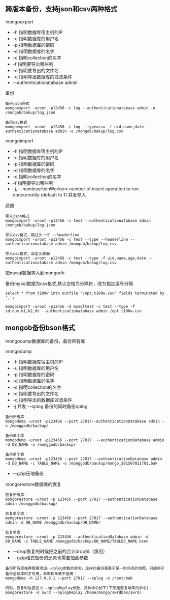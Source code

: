 
跨版本备份，支持json和csv两种格式
---
mongoexport 
- -h 指明数据库宿主机的IP 
- -u 指明数据库的用户名
- -p 指明数据库的密码
- -d 指明数据库的名字
- -c 指明collection的名字
- -f 指明要导出哪些列
- -o 指明要导出的文件名
- -q 指明导出数据库的过滤条件
- --authenticationatabase admin

备份
```
备份json格式
mongoexport -uroot -p12456 -c log --authenticationatabase admin -o /mongob/bakup/log.json

备份csv格式
mongoexport -uroot -p12456 -c log --type=csv -f uid,name,date --authenticationatabase admin -o /mongob/bakup/log.csv
```

mongoimport

- -h 指明数据库宿主机的IP 
- -u 指明数据库的用户名
- -p 指明数据库的密码
- -d 指明数据库的名字
- -c 指明collection的名字
- -f 指明要导出哪些列
- -j, --numInsertionWorker=<number> number of insert operation to run concurrently (default to 1) 并发导入

还原
```
导入json格式
mongoimport -uroot -p12456 -c test --authenticationatabase admin /mongob/bakup/log.json

导入csv格式，跳过头一行 --headerline
mongoimport -uroot -p12456 -c test --type --headerline --authenticationatabase admin /mongob/bakup/log.csv

导入csv格式，自定义表面
mongoimport -uroot -p12456 -c test --type -f uid,name,age,date --authenticationatabase admin /mongob/bakup/log.csv
```


把mysql数据导入到mongodb

备份mysql数据为csv格式,默认空格为分隔符，改为指定逗号分隔
```
select * from t100w into outfile "/opt.t100w.csv" fields terminated by ',';

mongoimport -uroot -p12456 -d mysqltest -c test --type -f id,num,k1,k2,dt --authenticationatabase admin /opt.t100w.csv
```



mongob备份bson格式
---
mongodump数据库的备份，备份所有库 

mongodump
- -h 指明数据库宿主机的IP 
- -u 指明数据库的用户名
- -p 指明数据库的密码
- -d 指明数据库的名字
- -c 指明collection的名字
- -o 指明要导出的文件名
- -q 指明导出的数据库过滤条件
- -j 并发
--oplog 备份的同时备份oplog

```
备份所有库
mongodump -uroot -p123456 --port 27017--authenticationDatabase admin -o /monggodb/backup/

备份单个库
mongodump -uroot -p123456 --port 27017  --authenticationDatabase admin -d DB_NAME -o /monggodb/backup/

备份单个表
mongodump -uroot -p123456 --port 27017 --authenticationDatabase admin -d DB_NAME -c TABLE_NAME -o /monggodb/backup/mongo_201507021701.bak
```
- --gzip压缩备份

mongorestore数据库的恢复  
```
恢复所有库：
mongorestore -uroot -p 123456 --port 27017 --authenticationDatabase admin /monggodb/backup/

恢复单个库：
mongorestore -uroot -p 123456 --port 27017 --authenticationDatabase admin -d DB_NAME /monggodb/backup/DB_NAME/

恢复单表
mongorestore -uroot -p 123456 --authenticationDatabase admin -d DB_NAME -c TABLE_NAME /monggodb/backup/DN_NAME/TABLES_NAME.bson
```
- --drop恢复的时候把之前的合计drop掉（慎用）
- --gzip格式备份的还原也需要加此参数

```
备份所有库推荐使用添加--oplog参数的命令，这样的备份是基于某一时间点的快照，只能用于备份全部库时才可用，单库和单表不适用：
mongodump -h 127.0.0.1 --port 27017 --oplog -o /root/bak 

同时，恢复时也要加上--oplogReplay参数，具体命令如下(下面是恢复单库的命令)：
mongorestore -d swrd --oplogReplay /home/mongo/swrdbak/swrd/
```
